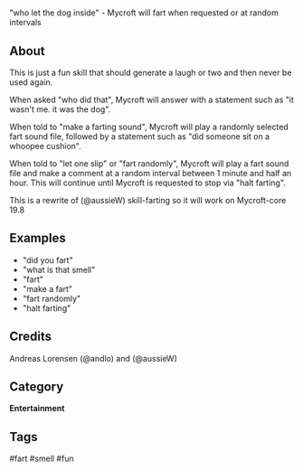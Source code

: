 # 
"who let the dog inside" - Mycroft will fart when requested or at random intervals

## About
This is just a fun skill that should generate a laugh or two and then never be used again.

When asked "who did that", Mycroft will answer with a statement such as "it wasn't me. it was the dog".

When told to "make a farting sound", Mycroft will play a randomly selected fart sound file, followed by 
a statement such as "did someone sit on a whoopee cushion".

When told to "let one slip" or "fart randomly", Mycroft will play a fart sound file and make a comment
at a random interval between 1 minute and half an hour. This will continue until Mycroft is requested 
to stop via "halt farting".

This is a rewrite of (@aussieW) skill-farting so it will work on Mycroft-core 19.8

## Examples
* "did you fart"
* "what is that smell"
* "fart"
* "make a fart"
* "fart randomly"
* "halt farting"

## Credits
Andreas Lorensen (@andlo) and (@aussieW)

## Category
**Entertainment**

## Tags
#fart
#smell
#fun
